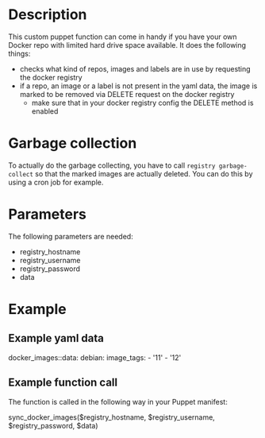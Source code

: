 # Description

This custom puppet function can come in handy if you have your own Docker repo with limited hard drive space available. It does the following things:

  * checks what kind of repos, images and labels are in use by requesting the docker registry
  * if a repo, an image or a label is not present in the yaml data, the image is marked to be removed via DELETE request on the docker registry
    * make sure that in your docker registry config the DELETE method is enabled

# Garbage collection

To actually do the garbage collecting, you have to call `registry garbage-collect` so that the marked images are actually deleted. You can do this by using a cron job for example.

# Parameters

The following parameters are needed:

  * registry_hostname
  * registry_username
  * registry_password
  * data

# Example

## Example yaml data

docker_images::data:
  debian:
    image_tags:
      - '11'
      - '12'

## Example function call

The function is called in the following way in your Puppet manifest:

sync_docker_images($registry_hostname, $registry_username, $registry_password, $data)
